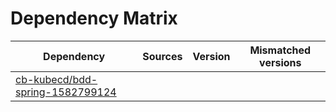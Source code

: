 # Dependency Matrix

Dependency | Sources | Version | Mismatched versions
---------- | ------- | ------- | -------------------
[cb-kubecd/bdd-spring-1582799124](https://github.com/cb-kubecd/bdd-spring-1582799124.git) |  | []() | 
